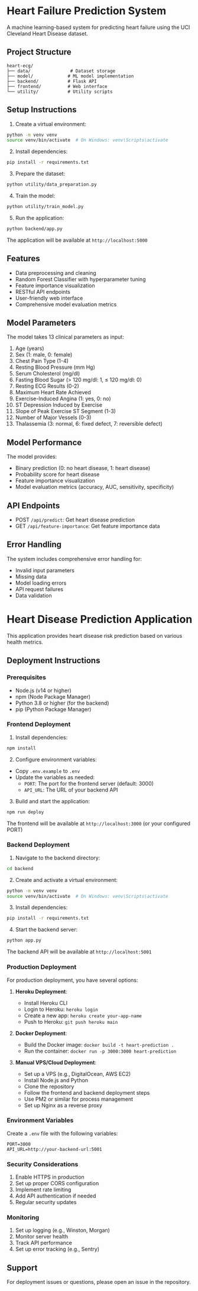 # Heart Failure Prediction System

A machine learning-based system for predicting heart failure using the UCI Cleveland Heart Disease dataset.

## Project Structure

```
heart-ecg/
├── data/               # Dataset storage
├── model/             # ML model implementation
├── backend/           # Flask API
├── frontend/          # Web interface
└── utility/           # Utility scripts
```

## Setup Instructions

1. Create a virtual environment:
```bash
python -m venv venv
source venv/bin/activate  # On Windows: venv\Scripts\activate
```

2. Install dependencies:
```bash
pip install -r requirements.txt
```

3. Prepare the dataset:
```bash
python utility/data_preparation.py
```

4. Train the model:
```bash
python utility/train_model.py
```

5. Run the application:
```bash
python backend/app.py
```

The application will be available at `http://localhost:5000`

## Features

- Data preprocessing and cleaning
- Random Forest Classifier with hyperparameter tuning
- Feature importance visualization
- RESTful API endpoints
- User-friendly web interface
- Comprehensive model evaluation metrics

## Model Parameters

The model takes 13 clinical parameters as input:
1. Age (years)
2. Sex (1: male, 0: female)
3. Chest Pain Type (1-4)
4. Resting Blood Pressure (mm Hg)
5. Serum Cholesterol (mg/dl)
6. Fasting Blood Sugar (> 120 mg/dl: 1, ≤ 120 mg/dl: 0)
7. Resting ECG Results (0-2)
8. Maximum Heart Rate Achieved
9. Exercise-Induced Angina (1: yes, 0: no)
10. ST Depression Induced by Exercise
11. Slope of Peak Exercise ST Segment (1-3)
12. Number of Major Vessels (0-3)
13. Thalassemia (3: normal, 6: fixed defect, 7: reversible defect)

## Model Performance

The model provides:
- Binary prediction (0: no heart disease, 1: heart disease)
- Probability score for heart disease
- Feature importance visualization
- Model evaluation metrics (accuracy, AUC, sensitivity, specificity)

## API Endpoints

- POST `/api/predict`: Get heart disease prediction
- GET `/api/feature-importance`: Get feature importance data

## Error Handling

The system includes comprehensive error handling for:
- Invalid input parameters
- Missing data
- Model loading errors
- API request failures
- Data validation

# Heart Disease Prediction Application

This application provides heart disease risk prediction based on various health metrics.

## Deployment Instructions

### Prerequisites
- Node.js (v14 or higher)
- npm (Node Package Manager)
- Python 3.8 or higher (for the backend)
- pip (Python Package Manager)

### Frontend Deployment

1. Install dependencies:
```bash
npm install
```

2. Configure environment variables:
- Copy `.env.example` to `.env`
- Update the variables as needed:
  - `PORT`: The port for the frontend server (default: 3000)
  - `API_URL`: The URL of your backend API

3. Build and start the application:
```bash
npm run deploy
```

The frontend will be available at `http://localhost:3000` (or your configured PORT)

### Backend Deployment

1. Navigate to the backend directory:
```bash
cd backend
```

2. Create and activate a virtual environment:
```bash
python -m venv venv
source venv/bin/activate  # On Windows: venv\Scripts\activate
```

3. Install dependencies:
```bash
pip install -r requirements.txt
```

4. Start the backend server:
```bash
python app.py
```

The backend API will be available at `http://localhost:5001`

### Production Deployment

For production deployment, you have several options:

1. **Heroku Deployment**:
   - Install Heroku CLI
   - Login to Heroku: `heroku login`
   - Create a new app: `heroku create your-app-name`
   - Push to Heroku: `git push heroku main`

2. **Docker Deployment**:
   - Build the Docker image: `docker build -t heart-prediction .`
   - Run the container: `docker run -p 3000:3000 heart-prediction`

3. **Manual VPS/Cloud Deployment**:
   - Set up a VPS (e.g., DigitalOcean, AWS EC2)
   - Install Node.js and Python
   - Clone the repository
   - Follow the frontend and backend deployment steps
   - Use PM2 or similar for process management
   - Set up Nginx as a reverse proxy

### Environment Variables

Create a `.env` file with the following variables:

```env
PORT=3000
API_URL=http://your-backend-url:5001
```

### Security Considerations

1. Enable HTTPS in production
2. Set up proper CORS configuration
3. Implement rate limiting
4. Add API authentication if needed
5. Regular security updates

### Monitoring

1. Set up logging (e.g., Winston, Morgan)
2. Monitor server health
3. Track API performance
4. Set up error tracking (e.g., Sentry)

## Support

For deployment issues or questions, please open an issue in the repository. 